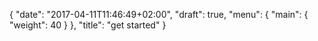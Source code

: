 {
	"date": "2017-04-11T11:46:49+02:00",
	"draft": true,
	"menu": {
			"main": {
				"weight": 40
			}
	},
	"title": "get started"
}

